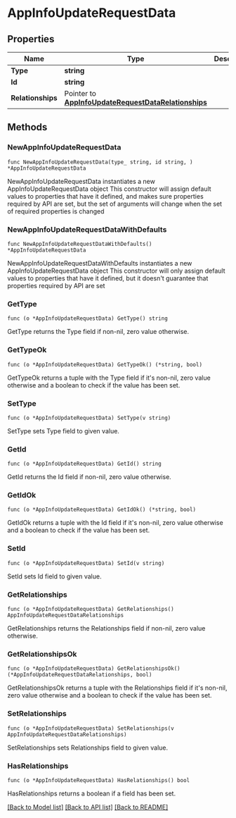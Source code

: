 # AppInfoUpdateRequestData

## Properties

Name | Type | Description | Notes
------------ | ------------- | ------------- | -------------
**Type** | **string** |  | 
**Id** | **string** |  | 
**Relationships** | Pointer to [**AppInfoUpdateRequestDataRelationships**](AppInfoUpdateRequestDataRelationships.md) |  | [optional] 

## Methods

### NewAppInfoUpdateRequestData

`func NewAppInfoUpdateRequestData(type_ string, id string, ) *AppInfoUpdateRequestData`

NewAppInfoUpdateRequestData instantiates a new AppInfoUpdateRequestData object
This constructor will assign default values to properties that have it defined,
and makes sure properties required by API are set, but the set of arguments
will change when the set of required properties is changed

### NewAppInfoUpdateRequestDataWithDefaults

`func NewAppInfoUpdateRequestDataWithDefaults() *AppInfoUpdateRequestData`

NewAppInfoUpdateRequestDataWithDefaults instantiates a new AppInfoUpdateRequestData object
This constructor will only assign default values to properties that have it defined,
but it doesn't guarantee that properties required by API are set

### GetType

`func (o *AppInfoUpdateRequestData) GetType() string`

GetType returns the Type field if non-nil, zero value otherwise.

### GetTypeOk

`func (o *AppInfoUpdateRequestData) GetTypeOk() (*string, bool)`

GetTypeOk returns a tuple with the Type field if it's non-nil, zero value otherwise
and a boolean to check if the value has been set.

### SetType

`func (o *AppInfoUpdateRequestData) SetType(v string)`

SetType sets Type field to given value.


### GetId

`func (o *AppInfoUpdateRequestData) GetId() string`

GetId returns the Id field if non-nil, zero value otherwise.

### GetIdOk

`func (o *AppInfoUpdateRequestData) GetIdOk() (*string, bool)`

GetIdOk returns a tuple with the Id field if it's non-nil, zero value otherwise
and a boolean to check if the value has been set.

### SetId

`func (o *AppInfoUpdateRequestData) SetId(v string)`

SetId sets Id field to given value.


### GetRelationships

`func (o *AppInfoUpdateRequestData) GetRelationships() AppInfoUpdateRequestDataRelationships`

GetRelationships returns the Relationships field if non-nil, zero value otherwise.

### GetRelationshipsOk

`func (o *AppInfoUpdateRequestData) GetRelationshipsOk() (*AppInfoUpdateRequestDataRelationships, bool)`

GetRelationshipsOk returns a tuple with the Relationships field if it's non-nil, zero value otherwise
and a boolean to check if the value has been set.

### SetRelationships

`func (o *AppInfoUpdateRequestData) SetRelationships(v AppInfoUpdateRequestDataRelationships)`

SetRelationships sets Relationships field to given value.

### HasRelationships

`func (o *AppInfoUpdateRequestData) HasRelationships() bool`

HasRelationships returns a boolean if a field has been set.


[[Back to Model list]](../README.md#documentation-for-models) [[Back to API list]](../README.md#documentation-for-api-endpoints) [[Back to README]](../README.md)


